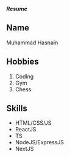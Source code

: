 ***Resume***
## Name
Muhammad Hasnain
## Hobbies
1. Coding
2. Gym
3. Chess
## Skills
+ HTML/CSS/JS
+ ReactJS
+ TS
+ NodeJS/ExpressJS
+ NextJS
